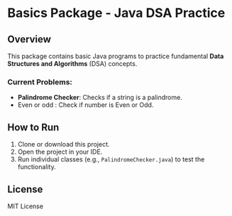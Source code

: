 # Basics Package - Java DSA Practice

## Overview
This package contains basic Java programs to practice fundamental **Data Structures and Algorithms** (DSA) concepts.

### Current Problems:
- **Palindrome Checker**: Checks if a string is a palindrome.
-  Even or odd : Check if number is Even or Odd.

## How to Run
1. Clone or download this project.
2. Open the project in your IDE.
3. Run individual classes (e.g., `PalindromeChecker.java`) to test the functionality.

## License
MIT License
